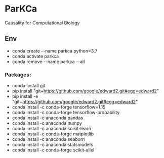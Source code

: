 # ParKCa

Causality for Computational Biology

## Env
* conda create --name parkca python=3.7
* conda activate parkca
* conda remove --name parkca --all

### Packages: 
* conda install git
* pip install "git+https://github.com/google/edward2.git#egg=edward2"
* pip install -e "git+https://github.com/google/edward2.git#egg=edward2"
* conda install -c conda-forge tensorflow=1.15
* conda install -c conda-forge tensorflow-probability
* conda install -c anaconda pandas
* conda install -c anaconda numpy
* conda install -c anaconda scikit-learn
* conda install -c conda-forge matplotlib
* conda install -c anaconda seaborn
* conda install -c anaconda statsmodels
* conda install -c conda-forge scikit-allel



